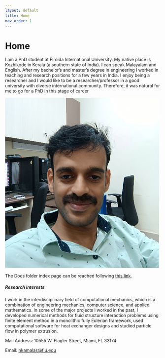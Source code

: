```yaml
---
layout: default
title: Home
nav_order: 1
---
```


# Home

I am a PhD student at Flroida International University.
My native place is Kozhikode in Kerala (a southern state of India). 
I can speak Malayalam and English. After my bachelor’s and master’s degree 
in engineering I worked in teaching and research positions for a few years 
in India. I enjoy being a researcher and I would like to be a researcher/professor 
in a good university with diverse international community. 
Therefore, it was natural for me to go for a PhD in this stage of career

![steps screenshot](docs/assets/img/quick-start-steps.png)


The Docs folder index page can be reached following
[this link](docs/index.html).

##### Research interests

I work in the interdisciplinary field of computational mechanics, which is a combination of engineering mechanics, computer science, 
and applied mathematics. In some of the major projects I worked in the past, I developed numerical methods for fluid structure 
interaction problems using finite element method in a monolithic fully Eulerian framework, used computational software 
for heat exchanger designs and studied particle flow in polymer extrusion.

Mail Address:
10555 W. Flagler Street, Miami, FL 33174

Email: hkamalas@fiu.edu
